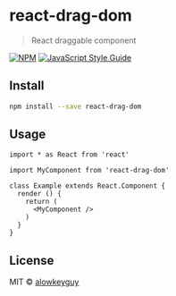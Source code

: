 # react-drag-dom

> React draggable component

[![NPM](https://img.shields.io/npm/v/react-drag-dom.svg)](https://www.npmjs.com/package/react-drag-dom) [![JavaScript Style Guide](https://img.shields.io/badge/code_style-standard-brightgreen.svg)](https://standardjs.com)

## Install

```bash
npm install --save react-drag-dom
```

## Usage

```tsx
import * as React from 'react'

import MyComponent from 'react-drag-dom'

class Example extends React.Component {
  render () {
    return (
      <MyComponent />
    )
  }
}
```

## License

MIT © [alowkeyguy](https://github.com/alowkeyguy)
